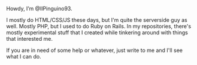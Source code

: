 Howdy, I’m @IlPinguino93. 

I mostly do HTML/CSS/JS these days, but I'm quite the serverside guy as well. Mostly PHP, but I used to do Ruby on Rails. In my repositories, there's mostly experimental stuff that I created while tinkering around with things that interested me. 

If you are in need of some help or whatever, just write to me and I'll see what I can do. 

<!---
IlPinguino93/IlPinguino93 is a ✨ special ✨ repository because its `README.md` (this file) appears on your GitHub profile.
You can click the Preview link to take a look at your changes.
--->
